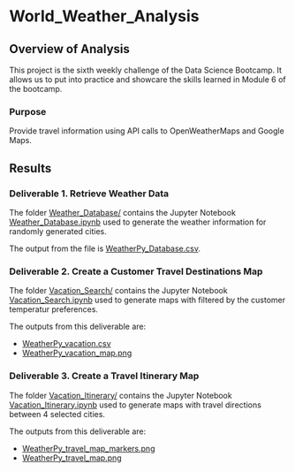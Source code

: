 # World_Weather_Analysis

## Overview of Analysis

This project is the sixth weekly challenge of the Data Science Bootcamp. It allows us to put into practice and showcare the skills learned in Module 6 of the bootcamp.

### Purpose

Provide travel information using API calls to OpenWeatherMaps and Google Maps.

## Results

### Deliverable 1. Retrieve Weather Data

The folder [Weather_Database/](Weather_Database/) contains the Jupyter Notebook [Weather_Database.ipynb](Weather_Database/Weather_Database.ipynb) used to generate the weather information for randomly generated cities.

The output from the file is [WeatherPy_Database.csv](Weather_Database/WeatherPy_Database.csv).

### Deliverable 2. Create a Customer Travel Destinations Map

The folder [Vacation_Search/](Vacation_Search/) contains the Jupyter Notebook [Vacation_Search.ipynb](Vacation_Search/Vacation_Search.ipynb) used to generate maps with filtered by the customer temperatur preferences.

The outputs from this deliverable are: 

- [WeatherPy_vacation.csv](Vacation_Search/WeatherPy_vacation.csv)
- [WeatherPy_vacation_map.png](Vacation_Search/WeatherPy_vacation_map.png)

### Deliverable 3. Create a Travel Itinerary Map

The folder [Vacation_Itinerary/](Vacation_Itinerary/) contains the Jupyter Notebook [Vacation_Itinerary.ipynb](Vacation_Itinerary/Vacation_Itinerary.ipynb) used to generate maps with travel directions between 4 selected cities.

The outputs from this deliverable are: 

- [WeatherPy_travel_map_markers.png](Vacation_Itinerary/WeatherPy_travel_map_markers.png)
- [WeatherPy_travel_map.png](Vacation_Itinerary/WeatherPy_travel_map.png)